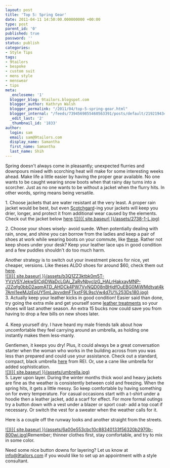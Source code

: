 ```yaml
---
layout: post
title: 'Top 5: Spring Gear'
date: 2011-04-11 14:50:00.000000000 +00:00
type: post
parent_id: '0'
published: true
password: ''
status: publish
categories:
- Style Tips
tags:
- 9tailors
- bespoke
- custom suit
- mens style
- menswear
- tips
meta:
  _encloseme: '1'
  blogger_blog: 9tailors.blogspot.com
  blogger_author: Kathryn Walsh
  blogger_permalink: "/2011/04/top-5-spring-gear.html"
  blogger_internal: "/feeds/7394569855460563391/posts/default/2192194342403021850"
  _edit_last: '2'
  _thumbnail_id: '1833'
author:
  login: sam
  email: sam@9tailors.com
  display_name: Samantha
  first_name: Samantha
  last_name: Shih
---
```

Spring doesn't always come in pleasantly; unexpected flurries and downpours mixed with scorching heat will make for some interesting weeks ahead. Make life a little easier by having the proper gear available. No one wants to be caught wearing snow boots when that rainy day turns into a scorcher. Just as no one wants to be without a jacket when the flurry hits. In other words, spring means being versatile.

1\. Choose jackets that are water resistant at the very least. A proper rain jacket would be best, but even [Scotchgard](http://www.scotchgard.com/wps/portal/3M/en_US/NAScotchgard/Home/Products/Product_Catalog/?PC_7_RJH9U523005FA0IQ73MR5E1AJ1_nid=G2S03CGQFKbeDZQG2JGH6Wgl)-ing your jackets will keep you drier, longer, and protect it from additional wear caused by the elements. Check out the jacket below [her](http://www.oipolloi.com/Store/OiPolloi-DII-2738-51-barbour+cavendish+jacket+olive.html#)[e](http://www.oipolloi.com/Store/OiPolloi-DII-2738-51-barbour+cavendish+jacket+olive.html#).[![]({{ site.baseurl }}/assets/2738-1-L.jpg)](http://3.bp.blogspot.com/-baRMnOtPtt4/TaJ6ta1J4yI/AAAAAAAAAMY/wT2FRE1_44c/s1600/2738-1-L.jpg)

2\. Choose your shoes wisely- avoid suede. When potentially dealing with rain, snow, and shine you can borrow from the ladies and keep a pair of shoes at work while wearing boots on your commute, like [these](http://shop.nordstrom.com/s/kenneth-cole-reaction-electric-rain-boot-men/3112117?cm_cat=datafeed&cm_ite=kenneth_cole_reaction_%27electric%27_rain_boot_%28men%29:311655&cm_pla=shoes:men:boots&cm_ven=Froogle&mr:referralID=NA&mr:trackingCode=A8E80B1E-10C8-DF11-B003-002219319097). Rather not keep shoes under your desk? Keep your leather lace ups in good condition and a few puddles shouldn't do too much harm.

Another strategy is to switch out your investment pieces for nice, yet cheaper, versions. Like theses ALDO shoes for around $60, check them out [here](http://www.amazon.com/ALDO-Doe-Dress-Lace-up-Shoes/dp/B0040CCC0U).  
[![]({{ site.baseurl }}/assets/b3Q1ZZ3ktbk0m5T-YVzVSYJekwSICdjDWaDcLGAi_ZaRvNbyclzG_HALrHakxayMNP-J2Zqfg0bbD2aqmATD_AHDCk4PW7VyNQD08nBHjdfOuEBG0MiWMdtvat4k7AmI1eeMJzEpUY5mLJpvvdmFTkxtF9L9scVw4d7U%253Ds180.jpg)](http://4.bp.blogspot.com/-yfM6fi5ZbSg/TaMVPE2mQdI/AAAAAAAAAMw/UIapCS5nyPI/s1600/b3Q1ZZ3ktbk0m5T-YVzVSYJekwSICdjDWaDcLGAi_ZaRvNbyclzG_HALrHakxayMNP-J2Zqfg0bbD2aqmATD_AHDCk4PW7VyNQD08nBHjdfOuEBG0MiWMdtvat4k7AmI1eeMJzEpUY5mLJpvvdmFTkxtF9L9scVw4d7U%253Ds180.jpg)  
3\. Actually keep your leather kicks in good condition! Easier said than done, try going the extra mile and get yourself some [leather treatments](http://www.amazon.com/Leather-Honey-Conditioner-Best-Bottle/dp/B003IS3HV0/ref=pd_sbs_shoe_6) so your shoes will last another season. An extra 15 bucks now could save you from having to drop a few bills on new shoes later.[  
](http://2.bp.blogspot.com/-4DpII3zDH_k/TaJ3Fia3PtI/AAAAAAAAAMQ/O3k5aYQmNNw/s1600/21BsU%252BZEluL._SL500_AA300_.jpg)  
4\. Keep yourself dry. I have heard my male friends talk about how uncomfortable they feel carrying around an umbrella, as holding one instantly makes them less-manly.

Gentlemen, it keeps you dry! Plus, it could always be a great conversation starter when the woman who works in the building across from you was less than prepared and could use your assistance. Check out a standard, compact, black umbrella [here](http://www.rei.com/product/792726) from REI. Or, use a cane like umbrella for added sophistication.  
[![]({{ site.baseurl }}/assets/umbrella.jpg)](http://3.bp.blogspot.com/-zjLIPUwD1_M/TaMSNVCQ_tI/AAAAAAAAAMg/EXLZkZuTWpk/s1600/umbrella.jpg)  
5\. Layer upon layer. During the winter months thick wool and heavy jackets are fine as the weather is consistently between cold and freezing. When the spring hits, it gets a little messy. So keep comfortable by having something on for every temperature. For casual occasions start with a t-shirt under a hoodie then a leather jacket, add a scarf for effect. For more formal outings try a button down with a vest under a blazer or sport coat- add a top coat if necessary. Or switch the vest for a sweater when the weather calls for it.

Here is a couple off the runway looks and another straight from the streets.

[![]({{ site.baseurl }}/assets/6a00e553cbc10c88340133f56320b2970b-800wi.jpg)](http://4.bp.blogspot.com/-tjYh-xFqEEk/TaMUlha4EgI/AAAAAAAAAMo/zofBF9UUV9g/s1600/6a00e553cbc10c88340133f56320b2970b-800wi.jpg)Remember; thinner clothes first, stay comfortable, and try to mix in some color.

Need some nice button downs for layering? Let us know at info@9tailors.com if you would like to set up an appointment with a style consultant.